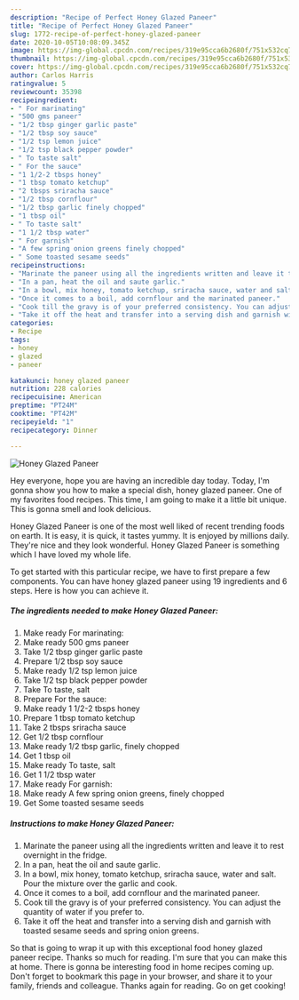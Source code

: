 ```yaml
---
description: "Recipe of Perfect Honey Glazed Paneer"
title: "Recipe of Perfect Honey Glazed Paneer"
slug: 1772-recipe-of-perfect-honey-glazed-paneer
date: 2020-10-05T10:08:09.345Z
image: https://img-global.cpcdn.com/recipes/319e95cca6b2680f/751x532cq70/honey-glazed-paneer-recipe-main-photo.jpg
thumbnail: https://img-global.cpcdn.com/recipes/319e95cca6b2680f/751x532cq70/honey-glazed-paneer-recipe-main-photo.jpg
cover: https://img-global.cpcdn.com/recipes/319e95cca6b2680f/751x532cq70/honey-glazed-paneer-recipe-main-photo.jpg
author: Carlos Harris
ratingvalue: 5
reviewcount: 35398
recipeingredient:
- " For marinating"
- "500 gms paneer"
- "1/2 tbsp ginger garlic paste"
- "1/2 tbsp soy sauce"
- "1/2 tsp lemon juice"
- "1/2 tsp black pepper powder"
- " To taste salt"
- " For the sauce"
- "1 1/2-2 tbsps honey"
- "1 tbsp tomato ketchup"
- "2 tbsps sriracha sauce"
- "1/2 tbsp cornflour"
- "1/2 tbsp garlic finely chopped"
- "1 tbsp oil"
- " To taste salt"
- "1 1/2 tbsp water"
- " For garnish"
- "A few spring onion greens finely chopped"
- " Some toasted sesame seeds"
recipeinstructions:
- "Marinate the paneer using all the ingredients written and leave it to rest overnight in the fridge."
- "In a pan, heat the oil and saute garlic."
- "In a bowl, mix honey, tomato ketchup, sriracha sauce, water and salt. Pour the mixture over the garlic and cook."
- "Once it comes to a boil, add cornflour and the marinated paneer."
- "Cook till the gravy is of your preferred consistency. You can adjust the quantity of water if you prefer to."
- "Take it off the heat and transfer into a serving dish and garnish with toasted sesame seeds and spring onion greens."
categories:
- Recipe
tags:
- honey
- glazed
- paneer

katakunci: honey glazed paneer 
nutrition: 228 calories
recipecuisine: American
preptime: "PT24M"
cooktime: "PT42M"
recipeyield: "1"
recipecategory: Dinner

---
```



![Honey Glazed Paneer](https://img-global.cpcdn.com/recipes/319e95cca6b2680f/751x532cq70/honey-glazed-paneer-recipe-main-photo.jpg)

Hey everyone, hope you are having an incredible day today. Today, I'm gonna show you how to make a special dish, honey glazed paneer. One of my favorites food recipes. This time, I am going to make it a little bit unique. This is gonna smell and look delicious.

Honey Glazed Paneer is one of the most well liked of recent trending foods on earth. It is easy, it is quick, it tastes yummy. It is enjoyed by millions daily. They're nice and they look wonderful. Honey Glazed Paneer is something which I have loved my whole life.




To get started with this particular recipe, we have to first prepare a few components. You can have honey glazed paneer using 19 ingredients and 6 steps. Here is how you can achieve it.

<!--inarticleads1-->

##### The ingredients needed to make Honey Glazed Paneer:

1. Make ready  For marinating:
1. Make ready 500 gms paneer
1. Take 1/2 tbsp ginger garlic paste
1. Prepare 1/2 tbsp soy sauce
1. Make ready 1/2 tsp lemon juice
1. Take 1/2 tsp black pepper powder
1. Take  To taste, salt
1. Prepare  For the sauce:
1. Make ready 1 1/2-2 tbsps honey
1. Prepare 1 tbsp tomato ketchup
1. Take 2 tbsps sriracha sauce
1. Get 1/2 tbsp cornflour
1. Make ready 1/2 tbsp garlic, finely chopped
1. Get 1 tbsp oil
1. Make ready  To taste, salt
1. Get 1 1/2 tbsp water
1. Make ready  For garnish:
1. Make ready A few spring onion greens, finely chopped
1. Get  Some toasted sesame seeds




<!--inarticleads2-->

##### Instructions to make Honey Glazed Paneer:

1. Marinate the paneer using all the ingredients written and leave it to rest overnight in the fridge.
1. In a pan, heat the oil and saute garlic.
1. In a bowl, mix honey, tomato ketchup, sriracha sauce, water and salt. Pour the mixture over the garlic and cook.
1. Once it comes to a boil, add cornflour and the marinated paneer.
1. Cook till the gravy is of your preferred consistency. You can adjust the quantity of water if you prefer to.
1. Take it off the heat and transfer into a serving dish and garnish with toasted sesame seeds and spring onion greens.




So that is going to wrap it up with this exceptional food honey glazed paneer recipe. Thanks so much for reading. I'm sure that you can make this at home. There is gonna be interesting food in home recipes coming up. Don't forget to bookmark this page in your browser, and share it to your family, friends and colleague. Thanks again for reading. Go on get cooking!
